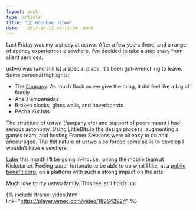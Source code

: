 ```yaml
---
layout: post
type: article
title: "👋🙏 Goodbye ustwo"
date:   2017-10-13 09:12:00 -0400
---
```


Last Friday was my last day at ustwo. After a few years there, and a range of agency experiences elsewhere, I’ve decided to take a step away from client services.

ustwo was (and still is) a special place. It’s been gut-wrenching to leave. Some personal highlights:

* The [fampany](https://medium.com/offscreen-revisited/the-only-deep-true-interview-with-matt-mills-miller-co-founder-of-ustwo-7afe581b9931). As much flack as we give the thing, it did feel like a big ol' family
* Ana's empanadas
* Broken clocks, glass walls, and hoverboards
* Pecha Kuchas

The structure of ustwo (fampany etc) and support of peers meant I had serious autonomy. Using LittleBits in the design process, augmenting a games team, and hosting Framer Sessions were all easy to do and encouraged. The flat nature of ustwo also forced some skills to develop I wouldn’t have elsewhere.

Later this month I’ll be going in-house: joining the mobile team at Kickstarter. Feeling super fortunate to be able to do what I like, at a [public benefit corp](https://www.nytimes.com/2015/09/21/technology/kickstarters-altruistic-vision-profits-as-the-means-not-the-mission.html), on a platform with such a strong impact on the arts.

Much love to my ustwo family. This reel still holds up:

{% include iframe-video.html link="https://player.vimeo.com/video/189642924" %}
